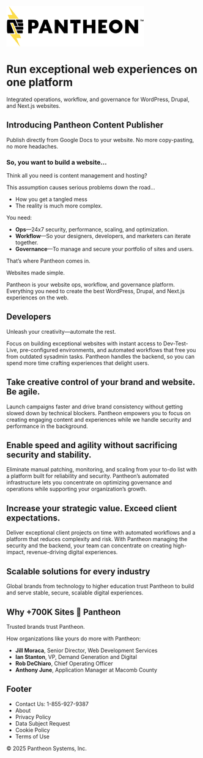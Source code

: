 ![Pantheon Logo](https://github.com/pantheon-opensource/markdown/blob/4cd7aa4d41f43672ca1f8fbfe06882811d8f396a/pantheon-logo.svg)

# Run exceptional web experiences on one platform

Integrated operations, workflow, and governance for WordPress, Drupal, and Next.js websites.

## Introducing Pantheon Content Publisher

Publish directly from Google Docs to your website. No more copy-pasting, no more headaches.

### So, you want to build a website…

Think all you need is content management and hosting?

This assumption causes serious problems down the road…

- How you get a tangled mess
- The reality is much more complex.

You need:
- **Ops**—24x7 security, performance, scaling, and optimization.
- **Workflow**—So your designers, developers, and marketers can iterate together.
- **Governance**—To manage and secure your portfolio of sites and users.

That’s where Pantheon comes in.

Websites made simple.

Pantheon is your website ops, workflow, and governance platform. Everything you need to create the best WordPress, Drupal, and Next.js experiences on the web.

## Developers

Unleash your creativity—automate the rest.

Focus on building exceptional websites with instant access to Dev-Test-Live, pre-configured environments, and automated workflows that free you from outdated sysadmin tasks. Pantheon handles the backend, so you can spend more time crafting experiences that delight users.

## Take creative control of your brand and website. Be agile.

Launch campaigns faster and drive brand consistency without getting slowed down by technical blockers. Pantheon empowers you to focus on creating engaging content and experiences while we handle security and performance in the background.

## Enable speed and agility without sacrificing security and stability.

Eliminate manual patching, monitoring, and scaling from your to-do list with a platform built for reliability and security. Pantheon’s automated infrastructure lets you concentrate on optimizing governance and operations while supporting your organization’s growth.

## Increase your strategic value. Exceed client expectations.

Deliver exceptional client projects on time with automated workflows and a platform that reduces complexity and risk. With Pantheon managing the security and the backend, your team can concentrate on creating high-impact, revenue-driving digital experiences.

## Scalable solutions for every industry

Global brands from technology to higher education trust Pantheon to build and serve stable, secure, scalable digital experiences.

## Why +700K Sites 🖤 Pantheon

Trusted brands trust Pantheon.

How organizations like yours do more with Pantheon:

- **Jill Moraca**, Senior Director, Web Development Services
- **Ian Stanton**, VP, Demand Generation and Digital
- **Rob DeChiaro**, Chief Operating Officer
- **Anthony June**, Application Manager at Macomb County

## Footer

- Contact Us: 1-855-927-9387
- About
- Privacy Policy
- Data Subject Request
- Cookie Policy
- Terms of Use

© 2025 Pantheon Systems, Inc.
